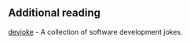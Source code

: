
## Additional reading

[devjoke](https://github.com/shrutikapoor08/devjoke) - A collection of software development jokes.
